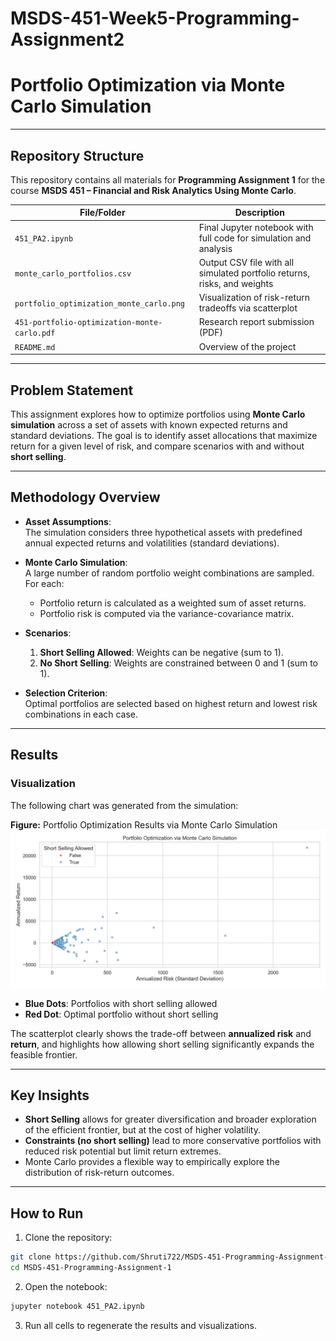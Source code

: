 # MSDS-451-Week5-Programming-Assignment2

#  Portfolio Optimization via Monte Carlo Simulation
---

##  Repository Structure

This repository contains all materials for **Programming Assignment 1** for the course **MSDS 451 – Financial and Risk Analytics Using Monte Carlo**.

| File/Folder                | Description                                                                 |
|---------------------------|-----------------------------------------------------------------------------|
| `451_PA2.ipynb`           | Final Jupyter notebook with full code for simulation and analysis          |
| `monte_carlo_portfolios.csv` | Output CSV file with all simulated portfolio returns, risks, and weights  |
| `portfolio_optimization_monte_carlo.png` | Visualization of risk-return tradeoffs via scatterplot         |
| `451-portfolio-optimization-monte-carlo.pdf` | Research report submission (PDF)                                 |
| `README.md`               | Overview of the project                                                     |

---

##  Problem Statement

This assignment explores how to optimize portfolios using **Monte Carlo simulation** across a set of assets with known expected returns and standard deviations. The goal is to identify asset allocations that maximize return for a given level of risk, and compare scenarios with and without **short selling**.

---

##  Methodology Overview

- **Asset Assumptions**:  
  The simulation considers three hypothetical assets with predefined annual expected returns and volatilities (standard deviations).

- **Monte Carlo Simulation**:  
  A large number of random portfolio weight combinations are sampled. For each:
  - Portfolio return is calculated as a weighted sum of asset returns.
  - Portfolio risk is computed via the variance-covariance matrix.

- **Scenarios**:
  1. **Short Selling Allowed**: Weights can be negative (sum to 1).
  2. **No Short Selling**: Weights are constrained between 0 and 1 (sum to 1).

- **Selection Criterion**:  
  Optimal portfolios are selected based on highest return and lowest risk combinations in each case.

---

##  Results

### Visualization

The following chart was generated from the simulation:

 **Figure:** Portfolio Optimization Results via Monte Carlo Simulation  
![Portfolio Optimization Chart](portfolio_optimization_monte_carlo.png)

- **Blue Dots**: Portfolios with short selling allowed  
- **Red Dot**: Optimal portfolio without short selling  

The scatterplot clearly shows the trade-off between **annualized risk** and **return**, and highlights how allowing short selling significantly expands the feasible frontier.

---

##  Key Insights

- **Short Selling** allows for greater diversification and broader exploration of the efficient frontier, but at the cost of higher volatility.
- **Constraints (no short selling)** lead to more conservative portfolios with reduced risk potential but limit return extremes.
- Monte Carlo provides a flexible way to empirically explore the distribution of risk-return outcomes.

---

##  How to Run

1. Clone the repository:

```bash
git clone https://github.com/Shruti722/MSDS-451-Programming-Assignment-1.git
cd MSDS-451-Programming-Assignment-1
```
2. Open the notebook:
```bash
jupyter notebook 451_PA2.ipynb
```

3. Run all cells to regenerate the results and visualizations.


